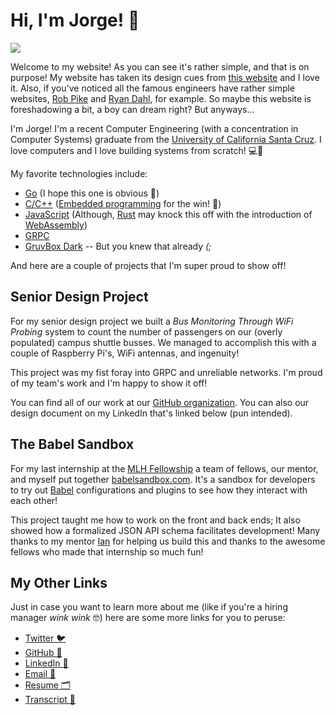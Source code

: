 # Hi, I'm Jorge! 👋

![](https://i.imgur.com/rPmoWLC.png)

Welcome to my website!
As you can see it's rather simple, and that is on purpose!
My website has taken its design cues from [this website](https://motherfuckingwebsite.com/) and I love it.
Also, if you've noticed all the famous engineers have rather simple websites, [Rob Pike](http://herpolhode.com/rob/) and [Ryan Dahl](https://tinyclouds.org/), for example. So maybe this website is foreshadowing a bit, a boy can dream right?
But anyways...

I'm Jorge!
I'm a recent Computer Engineering (with a concentration in Computer Systems) graduate from the [University of California Santa Cruz](https://catalog.ucsc.edu/Current/General-Catalog/Academic-Units/Baskin-School-of-Engineering/Computer-Science-and-Engineering/Computer-Engineering-BS).
I love computers and I love building systems from scratch! 💻🧡

My favorite technologies include:

- [Go](https://golang.org) (I hope this one is obvious 🐹)
- [C/C++](<https://en.wikipedia.org/wiki/C_(programming_language)>) ([Embedded programming](https://en.wikipedia.org/wiki/Embedded_system) for the win! 🔧)
- [JavaScript](https://developer.mozilla.org/en-US/docs/Web/JavaScript) (Although, [Rust](https://www.rust-lang.org/) may knock this off with the introduction of [WebAssembly](https://webassembly.org/))
- [GRPC](https://en.wikipedia.org/wiki/GRPC)
- [GruvBox Dark](https://github.com/morhetz/gruvbox) -- But you knew that already _(;_

And here are a couple of projects that I'm super proud to show off!

## Senior Design Project

For my senior design project we built a _Bus Monitoring Through WiFi Probing_ system to count the number of passengers on our (overly populated) campus shuttle busses.
We managed to accomplish this with a couple of Raspberry Pi's, WiFi antennas, and ingenuity!

This project was my fist foray into GRPC and unreliable networks.
I'm proud of my team's work and I'm happy to show it off!

You can find all of our work at our [GitHub organization](https://github.com/UCSC-CSE123).
You can also our design document on my LinkedIn that's linked below (pun intended).

## The Babel Sandbox

For my last internship at the [MLH Fellowship](https://fellowship.mlh.io/) a team of fellows, our mentor, and myself put together [babelsandbox.com](https://babelsandbox.com/).
It's a sandbox for developers to try out [Babel](https://babeljs.io/) configurations and plugins to see how they interact with each other!

This project taught me how to work on the front and back ends; It also showed how a formalized JSON API schema facilitates development!
Many thanks to my mentor [Ian](https://www.linkedin.com/in/jnnngs/) for helping us build this and thanks to the awesome fellows who made that internship so much fun!

## My Other Links

Just in case you want to learn more about me (like if you're a hiring manager _wink wink_ 🤓) here are some more links for you to peruse:

- [Twitter 🐦](https://twitter.com/AliensTookJorge)
- [GitHub 👾](https://github.com/penguingovernor)
- [LinkedIn 👥](https://linkedin.com/in/jorge-henriquez)
- [Email 📧](mailto:contact@jorgehenriquez.dev)
- [Resume 🗂️](https://drive.google.com/uc?export=download&id=17As7BlMZ6shWXIPgGduZJK4CBwbWPZPN)
- [Transcript 🏫](https://drive.google.com/uc?export=download&id=1kMg32wmKDL50uOQpBDJdPed-Vtu-QjJa)
